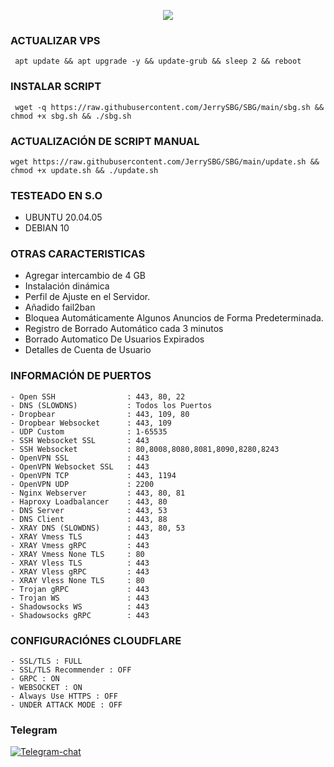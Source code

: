 <p align="center">
<img src="https://readme-typing-svg.herokuapp.com?color=%2336BCF7&center=true&vCenter=true&lines=S+C+R+I+P+T+ㅤBYㅤ+J+E+R+R+Y +S+B+G" />
</p>

### ACTUALIZAR VPS 
<pre><code> apt update && apt upgrade -y && update-grub && sleep 2 && reboot
</code></pre>

### INSTALAR SCRIPT 
<pre><code> wget -q https://raw.githubusercontent.com/JerrySBG/SBG/main/sbg.sh && chmod +x sbg.sh && ./sbg.sh
</code></pre>

### ACTUALIZACIÓN DE SCRIPT MANUAL
<pre><code>wget https://raw.githubusercontent.com/JerrySBG/SBG/main/update.sh && chmod +x update.sh && ./update.sh
</code></pre>

### TESTEADO EN S.O 
- UBUNTU 20.04.05
- DEBIAN 10

### OTRAS CARACTERISTICAS
- Agregar intercambio de 4 GB
- Instalación dinámica
- Perfil de Ajuste en el Servidor.
- Añadido fail2ban
- Bloquea Automáticamente Algunos Anuncios de Forma Predeterminada.
- Registro de Borrado Automático cada 3 minutos
- Borrado Automatico De Usuarios Expirados
- Detalles de Cuenta de Usuario

### INFORMACIÓN DE PUERTOS
```
- Open SSH                : 443, 80, 22         
- DNS (SLOWDNS)           : Todos los Puertos          
- Dropbear                : 443, 109, 80        
- Dropbear Websocket      : 443, 109
- UDP Custom              : 1-65535          
- SSH Websocket SSL       : 443                  
- SSH Websocket           : 80,8008,8080,8081,8090,8280,8243                 
- OpenVPN SSL             : 443                   
- OpenVPN Websocket SSL   : 443                  
- OpenVPN TCP             : 443, 1194            
- OpenVPN UDP             : 2200              
- Nginx Webserver         : 443, 80, 81          
- Haproxy Loadbalancer    : 443, 80              
- DNS Server              : 443, 53               
- DNS Client              : 443, 88               
- XRAY DNS (SLOWDNS)      : 443, 80, 53        
- XRAY Vmess TLS          : 443                 
- XRAY Vmess gRPC         : 443                 
- XRAY Vmess None TLS     : 80                   
- XRAY Vless TLS          : 443                 
- XRAY Vless gRPC         : 443                  
- XRAY Vless None TLS     : 80                    
- Trojan gRPC             : 443                
- Trojan WS               : 443                  
- Shadowsocks WS          : 443                  
- Shadowsocks gRPC        : 443 
```

### CONFIGURACIÓNES CLOUDFLARE
```
- SSL/TLS : FULL
- SSL/TLS Recommender : OFF
- GRPC : ON
- WEBSOCKET : ON
- Always Use HTTPS : OFF
- UNDER ATTACK MODE : OFF
```

### Telegram
[![Telegram-chat](https://img.shields.io/badge/Chat-Telegram-blue)](https://t.me/Jerry_SBG/)
